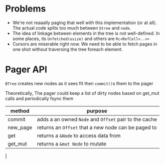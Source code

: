 # Problems
- We're not reaaally paging that well with this implementation (or at all). The actual code splits too much between `btree` and `node`.
- The idea of linkage between elements in the tree is not well-defined. In some places, its `Unfetched(usize)` and others are `Rc<RefCell<..>>`
- Cursors are miserable right now. We need to be able to fetch pages in one shot without traversing the tree foreach element.


# Pager API
`BTree` creates new nodes as it sees fit then `commit()`s them to the pager

Theoretically, The pager could keep a list of dirty nodes based on get_mut calls and periodically
fsync them 

| method   | purpose                                               |
|----------|-------------------------------------------------------|
| commit   | adds a an owned `Node` and `Offset` pair to the cache |
| new_page | returns an `Offset` that a new node can be paged to   |
| get      | returns a `&Node` to access data from                 |
| get_mut  | returns a `&mut Node` to mutate                       |
|